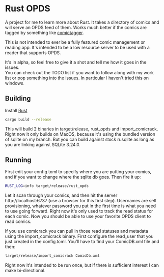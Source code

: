 # Rust OPDS

A project for me to learn more about Rust.  It takes a directory of
comics and will serve an OPDS feed of them.  Works much better if
the comics are tagged by something like [comictagger](https://github.com/davide-romanini/comictagger).

This is not intended to ever be a fully featured comic management or reading app.  It's intended to be
a low resource server to be used with a reader that supports OPDS.

It's in alpha, so feel free to give it a shot and tell me how it goes in the issues.  
You can check out the TODO list if you want to follow along
with my work list or pop something into the issues.  In particular I haven't tried this on windows.

## Building

Install [Rust](https://www.rust-lang.org/en-US/install.html)

```bash
cargo build --release
```

This will build 2 binaries in target/release, rust_opds and import_comicrack.  Right now
it only builds on MacOS, because it's using the bundled version of sqlite on my branch.  But you
can build against stock rusqlite as long as you are linking against SQLite 3.24.0.

## Running

First edit your config.toml to specify where you are putting your comics, and if you want to change where
the sqlite db goes.  Then fire it up:

```bash
RUST_LOG=info target/release/rust_opds
```

Let it scan through your comics, and then hit the server http://localhost:6737 (use a browser for this first step).
Usernames are self provisioning, whatever password you put in the first time is what you need to use going
forward.  Right now it's only used to track the read status for each comic.  Now you should be able to use your
favorite OPDS client to read comics.

If you use comicrack you can pull in those read statuses and metadata using the import_comicrack binary.  First 
configure the read_user that you just created in the config.toml.  You'll have to find your ComicDB.xml file and then:

```bash
target/release/import_comicrack ComicDb.xml
```

Right now it's intended to be run once, but if there is sufficient interest I can make bi-directional.
